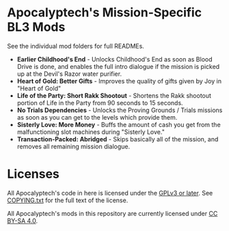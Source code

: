 Apocalyptech's Mission-Specific BL3 Mods
========================================

See the individual mod folders for full READMEs.

- **Earlier Childhood's End** - Unlocks Childhood's End as soon as Blood
  Drive is done, and enables the full intro dialogue if the mission is
  picked up at the Devil's Razor water purifier.
- **Heart of Gold: Better Gifts** - Improves the quality of gifts given by
  Joy in "Heart of Gold"
- **Life of the Party: Short Rakk Shootout** - Shortens the Rakk shootout
  portion of Life in the Party from 90 seconds to 15 seconds.
- **No Trials Dependencies** - Unlocks the Proving Grounds / Trials missions
  as soon as you can get to the levels which provide them.
- **Sisterly Love: More Money** - Buffs the amount of cash you get from the
  malfunctioning slot machines during "Sisterly Love."
- **Transaction-Packed: Abridged** - Skips basically all of the mission, and
  removes all remaining mission dialogue.

Licenses
========

All Apocalyptech's code in here is licensed under the
[GPLv3 or later](https://www.gnu.org/licenses/quick-guide-gplv3.html).
See [COPYING.txt](../COPYING.txt) for the full text of the license.

All Apocalyptech's mods in this repository are currently licensed under
[CC BY-SA 4.0](https://creativecommons.org/licenses/by-sa/4.0/).

